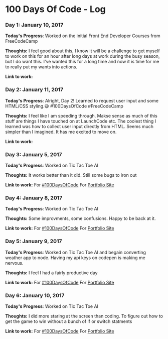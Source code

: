 # 100 Days Of Code - Log

### Day 1: January 10, 2017


**Today's Progress**: Worked on the initial Front End Developer Courses from FreeCodeCamp


**Thoughts:** I feel good about this, I know it will be a challenge to get myself to work on this for an hour after long days at work during the busy season, but I do want this. I've wanted this for a long time and now it is time for me to really put my wants into actions.

**Link to work:**

### Day 2: January 11, 2017


**Today's Progress**: Alright, Day 2! Learned to request user input and some HTML/CSS styling.😃 #100DaysOfCode #FreeCodeCamp

**Thoughts:** I feel like I am speeding through. Makse sense as much of this stuff are things I have touched on at LaunchCode etc. The coolest thing I learned was how to collect user input directly from HTML. Seems much simpler than I imagined. It has me excited to move on.

**Link to work:**

### Day 3: January 5, 2017


**Today's Progress**: Worked on Tic Tac Toe AI


**Thoughts:** It works better than it did. Still some bugs to iron out

**Link to work:** For [#100DaysOfCode](https://github.com/randallfine/100daysofcode-projects)
                  For [Portfolio Site](https://randallfine.github.io/)  

### Day 4: January 8, 2017


**Today's Progress**: Worked on Tic Tac Toe AI


**Thoughts:** Some improvments, some confusions. Happy to be back at it.

**Link to work:** For [#100DaysOfCode](https://github.com/randallfine/100daysofcode-projects)
                  For [Portfolio Site](https://randallfine.github.io/)

### Day 5: January 9, 2017


**Today's Progress**: Worked on Tic Tac Toe AI and begain converting weather app to node. Having my api keys on codepen is making me nervous.


**Thoughts:** I feel I had a fairly productive day

**Link to work:** For [#100DaysOfCode](https://github.com/randallfine/100daysofcode-projects)
                  For [Portfolio Site](https://randallfine.github.io/)

### Day 6: January 10, 2017


**Today's Progress**: Worked on Tic Tac Toe AI 


**Thoughts:** I did more staring at the screen than coding. To figure out how to get the game to win without a bunch of if or switch statments

**Link to work:** For [#100DaysOfCode](https://github.com/randallfine/100daysofcode-projects)
                  For [Portfolio Site](https://randallfine.github.io/)                                                      
                  


